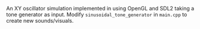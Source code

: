 An XY oscillator simulation implemented in using OpenGL and SDL2 taking a tone generator as input. Modify `sinusoidal_tone_generator` in `main.cpp` to create new sounds/visuals.
